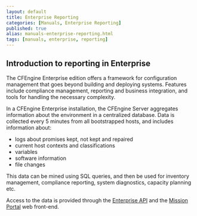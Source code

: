 ```yaml
---
layout: default
title: Enterprise Reporting
categories: [Manuals, Enterprise Reporting]
published: true
alias: manuals-enterprise-reporting.html
tags: [manuals, enterprise, reporting]
---
```


## Introduction to reporting in Enterprise

The CFEngine Enterprise edition offers a framework for configuration 
management that goes beyond building and deploying systems. Features include 
compliance management, reporting and business integration, and tools for 
handling the necessary complexity.

In a CFEngine Enterprise installation, the CFEngine Server aggregates 
information about the environment in a centralized database. Data is collected 
every 5 minutes from all bootstrapped hosts, and includes information about:

* logs about promises kept, not kept and repaired
* current host contexts and classifications
* variables
* software information
* file changes

This data can be mined using SQL queries, and then be used for inventory 
management, compliance reporting, system diagnostics, capacity planning etc.

Access to the data is provided through the [Enterprise API]() and the [Mission 
Portal](**TODO**) web front-end.
